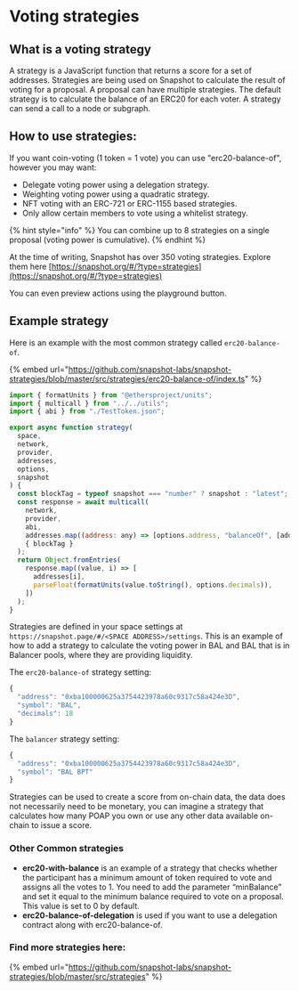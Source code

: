 # Voting strategies

## What is a voting strategy

A strategy is a JavaScript function that returns a score for a set of addresses. Strategies are being used on Snapshot to calculate the result of voting for a proposal. A proposal can have multiple strategies. The default strategy is to calculate the balance of an ERC20 for each voter. A strategy can send a call to a node or subgraph.

## How to use strategies:

If you want coin-voting (1 token = 1 vote) you can use "erc20-balance-of", however you may want:

* Delegate voting power using a delegation strategy.
* Weighting voting power using a quadratic strategy.
* NFT voting with an ERC-721 or ERC-1155 based strategies.
* Only allow certain members to vote using a whitelist strategy.

{% hint style="info" %}
You can combine up to 8 strategies on a single proposal (voting power is cumulative).
{% endhint %}

At the time of writing, Snapshot has over 350 voting strategies. Explore them here [https://snapshot.org/#/?type=strategies](https://snapshot.org/#/?type=strategies)

You can even preview actions using the playground button.

## Example strategy

Here is an example with the most common strategy called `erc20-balance-of`.

{% embed url="https://github.com/snapshot-labs/snapshot-strategies/blob/master/src/strategies/erc20-balance-of/index.ts" %}

```javascript
import { formatUnits } from "@ethersproject/units";
import { multicall } from "../../utils";
import { abi } from "./TestToken.json";

export async function strategy(
  space,
  network,
  provider,
  addresses,
  options,
  snapshot
) {
  const blockTag = typeof snapshot === "number" ? snapshot : "latest";
  const response = await multicall(
    network,
    provider,
    abi,
    addresses.map((address: any) => [options.address, "balanceOf", [address]]),
    { blockTag }
  );
  return Object.fromEntries(
    response.map((value, i) => [
      addresses[i],
      parseFloat(formatUnits(value.toString(), options.decimals)),
    ])
  );
}
```

Strategies are defined in your space settings at `https://snapshot.page/#/<SPACE ADDRESS>/settings`. This is an example of how to add a strategy to calculate the voting power in BAL and BAL that is in Balancer pools, where they are providing liquidity.

The `erc20-balance-of` strategy setting:

```javascript
{
  "address": "0xba100000625a3754423978a60c9317c58a424e3D",
  "symbol": "BAL",
  "decimals": 18
}
```

The `balancer` strategy setting:

```javascript
{
  "address": "0xba100000625a3754423978a60c9317c58a424e3D",
  "symbol": "BAL BPT"
}
```

Strategies can be used to create a score from on-chain data, the data does not necessarily need to be monetary, you can imagine a strategy that calculates how many POAP you own or use any other data available on-chain to issue a score.

### **Other Common strategies**

* **erc20-with-balance** is an example of a strategy that checks whether the participant has a minimum amount of token required to vote and assigns all the votes to 1. You need to add the parameter “minBalance” and set it equal to the minimum balance required to vote on a proposal. This value is set to 0 by default.
* **erc20-balance-of-delegation** is used if you want to use a delegation contract along with erc20-balance-of.

### Find more strategies here: <a href="#find-more-strategies-here" id="find-more-strategies-here"></a>

{% embed url="https://github.com/snapshot-labs/snapshot-strategies/blob/master/src/strategies" %}
